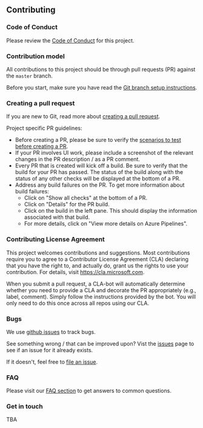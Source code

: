 ## Contributing

### Code of Conduct
Please review the [Code of Conduct](./CODE_OF_CONDUCT.md) for this project.

### Contribution model 
All contributions to this project should be through pull requests (PR) against the `master` branch.

Before you start, make sure you have read the [Git branch setup instructions](./docs/GitBranchSetup.md).

### Creating a pull request 
If you are new to Git, read more about [creating a pull request](https://help.github.com/articles/creating-a-pull-request/).

Project specific PR guidelines:
* Before creating a PR, please be sure to verify the [scenarios to test before creating a PR](docs/Scenarios.md).
* If your PR involves UI work, please include a screenshot of the relevant changes in the PR description / as a PR comment.
* Every PR that is created will kick off a build. Be sure to verify that the build for your PR has passed. The status of the build along with the status of any other checks will be displayed at the bottom of a PR.
* Address any build failures on the PR. To get more information about build failures: 
  * Click on "Show all checks" at the bottom of a PR.
  * Click on "Details" for the PR build.
  * Click on the build in the left pane. This should display the information associated with that build.
  * For more details, click on "View more details on Azure Pipelines".  

### Contributing License Agreement 
This project welcomes contributions and suggestions. Most contributions require you to agree to a
Contributor License Agreement (CLA) declaring that you have the right to, and actually do, grant us
the rights to use your contribution. For details, visit https://cla.microsoft.com.

When you submit a pull request, a CLA-bot will automatically determine whether you need to provide
a CLA and decorate the PR appropriately (e.g., label, comment). Simply follow the instructions
provided by the bot. You will only need to do this once across all repos using our CLA.

### Bugs
We use [github issues](https://github.com/Microsoft/axe-windows/issues) to track bugs.

See something wrong / that can be improved upon? Vist the [issues](https://github.com/Microsoft/axe-windows/issues?q=is%3Aissue+is%3Aopen%2Cclosed) page to see if an issue for it already exists.

If it doesn't, feel free to [file an issue](https://github.com/Microsoft/axe-windows/issues/new).

### FAQ
Please visit our [FAQ section](docs/FAQ.md) to get answers to common questions.

### Get in touch
TBA